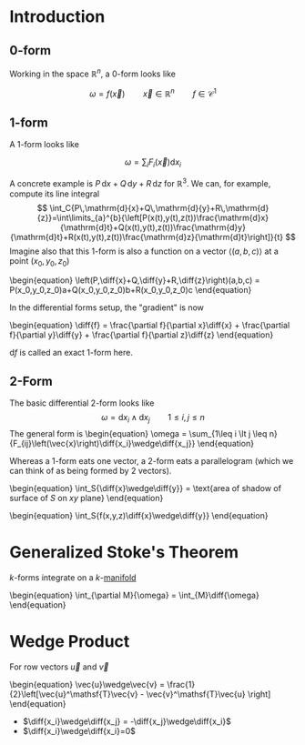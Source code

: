 # Introduction

## 0-form

Working in the space $\mathbb{R}^n$, a 0-form looks like 

$$
\omega = f\left(\vec{x}\right) \qquad \vec{x}\in\mathbb{R}^n \qquad f \in \mathcal{C}^1
$$

## 1-form

A 1-form looks like

$$
\omega = \sum_i {F_i\left(\vec{x}\right)\mathrm{d}{x_i}}
$$


A concrete example is $P\,\mathrm{d}{x}+Q\,\mathrm{d}{y}+R\,\mathrm{d}{z}$ for $\mathbb{R}^3$. We can, for example, compute its line integral
$$
\int_C{P\,\mathrm{d}{x}+Q\,\mathrm{d}{y}+R\,\mathrm{d}{z}}=\int\limits_{a}^{b}{\left[P(x(t),y(t),z(t))\frac{\mathrm{d}x}{\mathrm{d}t}+Q(x(t),y(t),z(t))\frac{\mathrm{d}y}{\mathrm{d}t}+R(x(t),y(t),z(t))\frac{\mathrm{d}z}{\mathrm{d}t}\right]}{t}
$$
Imagine also that this 1-form is also a function on a vector $\langle(a,b,c)\rangle$ at a point $(x_0,y_0,z_0)$

\begin{equation}
\left(P\,\diff{x}+Q\,\diff{y}+R\,\diff{z}\right)(a,b,c) = P(x_0,y_0,z_0)a+Q(x_0,y_0,z_0)b+R(x_0,y_0,z_0)c
\end{equation}

In the differential forms setup, the "gradient" is now

\begin{equation}
\diff{f} = \frac{\partial f}{\partial x}\diff{x} + \frac{\partial f}{\partial y}\diff{y} + \frac{\partial f}{\partial z}\diff{z}
\end{equation}

$\mathrm{d}{f}$ is called an exact 1-form here.

## 2-Form

The basic differential 2-form looks like 
$$
\omega = \mathrm{d}{x_i}\wedge\mathrm{d}{x_j} \qquad 1 \leq i, j \leq n
$$
The general form is
\begin{equation}
\omega = \sum_{1\leq i \lt j \leq n}{F_{ij}\left(\vec{x}\right)\diff{x_i}\wedge\diff{x_j}}
\end{equation}

Whereas a 1-form eats one vector, a 2-form eats a parallelogram (which we can think of as being formed by 2 vectors).

\begin{equation}
\int_S{\diff{x}\wedge\diff{y}} = \text{area of shadow of surface of $S$ on $xy$ plane}
\end{equation}

\begin{equation}
\int_S{f(x,y,z)\diff{x}\wedge\diff{y}}
\end{equation}


# Generalized Stoke's Theorem

$k$-forms integrate on a $k$-[manifold](./Manifold)

\begin{equation}
\int_{\partial M}{\omega} = \int_{M}\diff{\omega}
\end{equation}

# Wedge Product

For row vectors $\vec{u}$ and $\vec{v}$

\begin{equation}
\vec{u}\wedge\vec{v} = \frac{1}{2}\left[\vec{u}^\mathsf{T}\vec{v} - \vec{v}^\mathsf{T}\vec{u} \right]
\end{equation}

- $\diff{x_i}\wedge\diff{x_j} = -\diff{x_j}\wedge\diff{x_i}$
- $\diff{x_i}\wedge\diff{x_i}=0$
